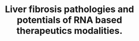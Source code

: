 ---
authors: Diwan R, Gaytan SL, Bhatt HN, Pena-Zacarias J, Nurunnabi M
carousel: false
doi: 10.1007/s13346-024-01551-8
featured: false
issue: '10'
journal: Drug delivery and translational research
keywords: '["Animals", "Liver Cirrhosis", "RNA", "Lipid nanoparticle", "RNA therapeutics",
  "mRNA", "Nanoparticles", "Drug Delivery Systems", "siRNA", "Humans", "Liver fibrosis"]'
landmark: false
layout: ../../layouts/Publication.astro
page: 2743-2770
pmid: 38446352
r03: R03OD032624
title: Liver fibrosis pathologies and potentials of RNA based therapeutics modalities.
volume: '14'
year: 2024
---